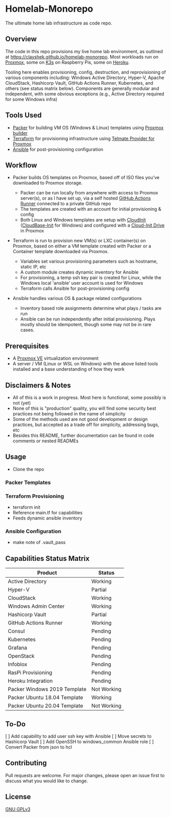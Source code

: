 # Homelab-Monorepo

The ultimate home lab infrastructure as code repo.

## Overview

The code in this repo provisions my live home lab environment, as outlined at https://clayshek.github.io/homelab-monorepo. Most workloads run on [Proxmox](https://www.proxmox.com/en/downloads), some on [K3s](https://k3s.io/) on Raspberry Pis, some on [Heroku](https://www.heroku.com/). 

Tooling here enables provisioning, config, destruction, and reprovisioning of various components including: Windows Active Directory, Hyper-V, Apache CloudStack, Hashicorp Vault, GitHub Actions Runner, Kubernetes, and others (see status matrix below). Components are generally modular and independent, with some obvious exceptions (e.g., Active Directory required for some Windows infra)

## Tools Used 

- [Packer](https://www.packer.io/) for building VM OS (Windows & Linux) templates using [Proxmox builder](https://www.packer.io/docs/builders/proxmox/iso)
- [Terraform](https://www.terraform.io/) for provisioning infrastructure using [Telmate Provider for Proxmox](https://github.com/Telmate/terraform-provider-proxmox)
- [Ansible](https://docs.ansible.com/) for post-provisioning configuration

## Workflow

- Packer builds OS templates on Proxmox, based off of ISO files you've downloaded to Proxmox storage.
  - Packer can be run locally from anywhere with access to Proxmox server(s), or as I have set up, via a self hosted [GitHub Actions Runner](https://docs.github.com/en/actions/hosting-your-own-runners/about-self-hosted-runners) connected to a private GitHub repo
  - The templates are created with an account for initial provisioning & config
  - Both Linux and Windows templates are setup with [CloudInit](https://cloudinit.readthedocs.io/en/latest/) ([CloudBase-Init](cloudbase-init.readthedocs.io/en/latest/) for Windows) and configured with a [Cloud-Init Drive](pve.proxmox.com/wiki/Cloud-Init_Support) in Proxmox

- Terraform is run to provision new VM(s) or LXC container(s) on Proxmox, based on either a VM template created with Packer or a Container template downloaded via Proxmox.  
  - Variables set various provisioning parameters such as hostname, static IP, etc
  - A custom module creates dynamic inventory for Ansible
  - For provisioning, a temp ssh key pair is created for Linux, while the Windows local 'ansible' user account is used for Windows
  - Terraform calls Ansible for post-provisioning config

- Ansible handles various OS & package related configurations
  - Inventory based role assignments determine what plays / tasks are run
  - Ansible can be run independently after initial provisioning. Plays mostly should be idempotent, though some may not be in rare cases. 

## Prerequisites

- A [Proxmox VE](https://www.proxmox.com/en/downloads) virtualization environment
- A server / VM (Linux or WSL on Windows) with the above listed tools installed and a base understanding of how they work 

## Disclaimers & Notes

- All of this is a work in progress. Most here is functional, some possibly is not (yet)
- None of this is "production" quality, you will find some security best practices not being followed in the name of simplicity
- Some of the methods used are not good development or design practices, but accepted as a trade off for simplicity, addressing bugs, etc
- Besides this README, further documentation can be found in code comments or nested READMEs


## Usage

- Clone the repo

### Packer Templates

### Terraform Provisioning
- terraform init
- Reference main.tf for capabilities
- Feeds dynamic ansible inventory

### Ansible Configuration
- make note of .vault_pass

## Capabilities Status Matrix

| Product | Status |
| ------  | ------ |
| Active Directory | Working |
| Hyper-V | Partial |
| CloudStack | Working |
| Windows Admin Center | Working |
| Hashicorp Vault | Partial |
| GitHub Actions Runner | Working |
| Consul | Pending |
| Kubernetes | Pending |
| Grafana | Pending |
| OpenStack | Pending |
| Infoblox | Pending |
| RasPi Provisioning | Pending |
| Heroku Integration | Pending |
| Packer Windows 2019 Template | Not Working |
| Packer Ubuntu 18.04 Template | Working |
| Packer Ubuntu 20.04 Template | Not Working |

## To-Do

[ ] Add capability to add user ssh key with Ansible
[ ] Move secrets to Hashicorp Vault
[ ] Add OpenSSH to windows_common Ansible role
[ ] Convert Packer from json to hcl

## Contributing
Pull requests are welcome. For major changes, please open an issue first to discuss what you would like to change.

## License
[GNU GPLv3](https://spdx.org/licenses/GPL-3.0-or-later.html)